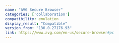 ```yaml
---
name: "AVG Secure Browser"
categories: ['collaboration']
compatibility: emulation
display_result: "Compatible"
version_from: "130.0.27176.93"
link: https://www.avg.com/en-us/secure-browser#pc
---
```

